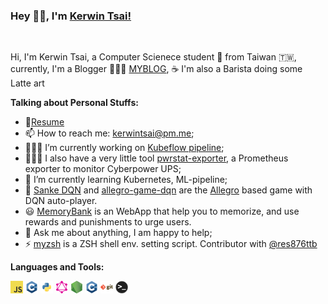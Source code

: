 ### Hey 👋🏽, I'm [Kerwin Tsai!](https://kerwenwwer.github.io/document-blog/#/) 

<br />

Hi, I'm Kerwin Tsai, a Computer Scienece student 🚀 from Taiwan 🇹🇼, currently, I'm a Blogger 🙍🏽‍♂️ [MYBLOG](https://kerwenwwer.github.io/document-blog/#/), ☕ I'm also a Barista doing some Latte art 
  
**Talking about Personal Stuffs:**

- 📝[Resume](https://docs.google.com/document/d/1Bl5xJVmSMsSndL2O9kRUbALzVfTVW5xWbppRkE5BhBA/edit?usp=sharing)
- 📫 How to reach me: kerwintsai@pm.me;
- 👨🏽‍💻 I’m currently working on [Kubeflow pipeline](https://gitlab.com/jerry-ai-platform/pipeline-example);
- 👨🏽‍💻 I also have a very little tool [pwrstat-exporter](https://github.com/kerwenwwer/pwrstat-exporter), a Prometheus exporter to monitor Cyberpower UPS;
- 🌱 I’m currently learning Kubernetes, ML-pipeline; 
- 🤔 [Sanke DQN](https://gitlab.eglo.ga/kerwin/snake_dqn) and [allegro-game-dqn](https://github.com/kerwenwwer/allegro-game-dqn) are the [Allegro](https://liballeg.org/) based game with DQN auto-player.
- 😃 [MemoryBank](https://gitlab.eglo.ga/software_studio_lab/memorybank-frontend) is an WebApp that help you to memorize, and use rewards and punishments to urge users.
- 💬 Ask me about anything, I am happy to help;
- ⚡️  [myzsh](https://github.com/kerwenwwer/myzsh) is a ZSH shell env. setting script. Contributor with [@res876ttb](https://github.com/res876ttb)

**Languages and Tools:**  

<code><img height="20" src="https://raw.githubusercontent.com/github/explore/80688e429a7d4ef2fca1e82350fe8e3517d3494d/topics/javascript/javascript.png"></code>
<code><img height="20" src="https://raw.githubusercontent.com/github/explore/80688e429a7d4ef2fca1e82350fe8e3517d3494d/topics/cpp/cpp.png"></code>
<code><img height="20" src="https://raw.githubusercontent.com/github/explore/80688e429a7d4ef2fca1e82350fe8e3517d3494d/topics/python/python.png"></code>
<code><img height="20" src="https://raw.githubusercontent.com/github/explore/5c058a388828bb5fde0bcafd4bc867b5bb3f26f3/topics/graphql/graphql.png"></code>
<code><img height="20" src="https://raw.githubusercontent.com/github/explore/80688e429a7d4ef2fca1e82350fe8e3517d3494d/topics/nodejs/nodejs.png"></code>
<code><img height="20" src="https://raw.githubusercontent.com/github/explore/80688e429a7d4ef2fca1e82350fe8e3517d3494d/topics/cpp/cpp.png"></code>
<code><img height="20" src="https://raw.githubusercontent.com/github/explore/80688e429a7d4ef2fca1e82350fe8e3517d3494d/topics/git/git.png"></code>
<code><img height="20" src="https://raw.githubusercontent.com/github/explore/80688e429a7d4ef2fca1e82350fe8e3517d3494d/topics/terminal/terminal.png"></code>

